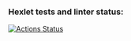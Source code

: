 ### Hexlet tests and linter status:
[![Actions Status](https://github.com/leshayurovskikh/java-project-72/actions/workflows/hexlet-check.yml/badge.svg)](https://github.com/leshayurovskikh/java-project-72/actions)